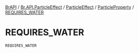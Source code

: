 [BrAPI](../../../index.md) / [Br.API.ParticleEffect](../../index.md) / [ParticleEffect](../index.md) / [ParticleProperty](index.md) / [REQUIRES_WATER](./-r-e-q-u-i-r-e-s_-w-a-t-e-r.md)

# REQUIRES_WATER

`REQUIRES_WATER`